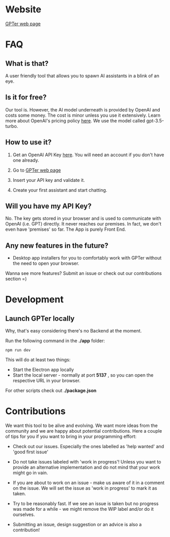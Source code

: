 # Website

[GPTer web page](https://gpter-ai.vercel.app/)

# FAQ

## What is that?

A user friendly tool that allows you to spawn AI assistants in a blink of an eye.

## Is it for free?

Our tool is. However, the AI model underneath is provided by OpenAI and costs some money. The cost is minor unless you use it extensively.
Learn more about OpenAI's pricing policy [here](https://openai.com/pricing). We use the model called gpt-3.5-turbo.

## How to use it?

1. Get an OpenAI API Key [here](https://platform.openai.com/account/api-keys). You will need an account if you don't have one already.

2. Go to [GPTer web page](https://gpter-ai.vercel.app/)

3. Insert your API key and validate it.

4. Create your first assistant and start chatting.

## Will you have my API Key?

No. The key gets stored in your browser and is used to communicate with OpenAI (i.e. GPT) directly. It never reaches our premises. In fact, we don't even have 'premises' so far. The App is purely Front End.

## Any new features in the future?

- Desktop app installers for you to comfortably work with GPTer without the need to open your browser.

Wanna see more features? Submit an issue or check out our contributions section =)

# Development

## Launch GPTer locally

Why, that's easy considering there's no Backend at the moment.

Run the following command in the **./app** folder:

`npm run dev`

This will do at least two things:

- Start the Electron app locally
- Start the local server - normally at port **5137** , so you can open the respective URL in your browser.

For other scripts check out **./package.json**

# Contributions

We want this tool to be alive and evolving. We want more ideas from the community and we are happy about potential contributions. Here a couple of tips for you if you want to bring in your programming effort:

- Check out our issues. Especially the ones labelled as 'help wanted' and 'good first issue'

- Do not take issues labeled with 'work in progress'! Unless you want to provide an alternative implementation and do not mind that your work might go in vain.

- If you are about to work on an issue - make us aware of it in a comment on the issue. We will set the issue as 'work in progress' to mark it as taken.

- Try to be reasonably fast. If we see an issue is taken but no progress was made for a while - we might remove the WIP label and/or do it ourselves.

- Submitting an issue, design suggestion or an advice is also a contribution!
